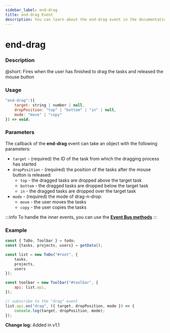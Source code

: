 ```yaml
---
sidebar_label: end-drag
title: end-drag Event
description: You can learn about the end-drag event in the documentation of the DHTMLX JavaScript To Do List library. Browse developer guides and API reference, try out code examples and live demos, and download a free 30-day evaluation version of DHTMLX To Do List.
---
```


# end-drag

### Description

@short: Fires when the user has finished to drag the tasks and released the mouse button

### Usage

~~~js
"end-drag":({
    target: string | number | null,
    dropPosition: "top" | "bottom" | "in" | null,
    mode: "move" | "copy"
}) => void;
~~~

### Parameters

The callback of the **end-drag** event can take an object with the following parameters:

- `target` - (required) the ID of the task from which the dragging process has started
- `dropPosition` - (required) the position of the tasks after the mouse button is released:
    - `top` - the dragged tasks are dropped above the target task
    - `bottom` - the dragged tasks are dropped below the target task
    - `in` - the dragged tasks are dropped over the target task
- `mode` - (required) the mode of drag-n-drop:
    - `move` - the user moves the tasks
    - `copy` - the user copies the tasks

:::info
To handle the inner events, you can use the [**Event Bus methods**](category/event-bus-methods.md)
:::

### Example

~~~js {15-17}
const { ToDo, Toolbar } = todo;
const {tasks, projects, users} = getData();

const list = new ToDo("#root", {
	tasks,
    projects,
    users
});

const toolbar = new Toolbar("#toolbar", {
	api: list.api,
});

// subscribe to the "drag" event
list.api.on("drag", ({ target, dropPosition, mode }) => {
    console.log(target, dropPosition, mode);
});
~~~

**Change log:** Added in v1.1